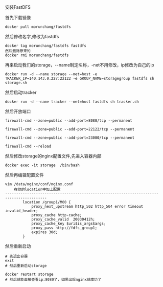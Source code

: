 安装FastDFS

首先下载镜像

```shell
docker pull morunchang/fastdfs
```

然后修改名字,修改为fastdfs

```shell
docker tag morunchang/fastdfs fastdfs
然后删除原来的
docker rmi morunchang/fastdfs
```

再来启动我们的storage，--name制定名称，-net不用修改，ip修改为自己的ip

```shell
docker run -d --name storage --net=host -e TRACKER_IP=140.143.0.227:22122 -e GROUP_NAME=storagegroup fastdfs sh storage.sh
```

然后启动tracker

```shell
docker run -d --name tracker --net=host fastdfs sh tracker.sh
```

然后开放端口

```shell
firewall-cmd --zone=public --add-port=8080/tcp --permanent

firewall-cmd --zone=public --add-port=22122/tcp --permanent

firewall-cmd --zone=public --add-port=23000/tcp --permanent

firewall-cmd --reload
```

然后修改storage的nginx配置文件,先进入容器内部

```shell
docker exec -it storage  /bin/bash
```

然后再编辑配置文件

```shell
vim /data/nginx/conf/nginx.conf
	在他的location中加上配置
-----------------------------------------------------------------------------------------
        location /group1/M00 {
            proxy_next_upstream http_502 http_504 error timeout invalid_header;
            proxy_cache http-cache;
            proxy_cache_valid  20030412h;
            proxy_cache_key $uri$is_args$args;
            proxy_pass http://fdfs_group1;
            expires 30d;
        }
```

然后重新启动

```shell
# 先退出容器
exit
# 然后重新启动storage

docker restart storage
# 然后就能直接查看ip:8080了，如果出现nginx就成功了
```


